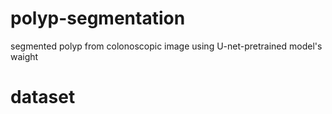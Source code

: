 # polyp-segmentation
segmented polyp from colonoscopic image using U-net-pretrained model's waight
# dataset
